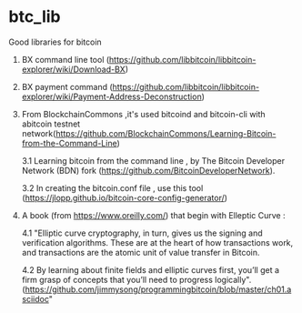 # btc_lib
Good libraries for bitcoin

1. BX command line tool (https://github.com/libbitcoin/libbitcoin-explorer/wiki/Download-BX)
2. BX payment command (https://github.com/libbitcoin/libbitcoin-explorer/wiki/Payment-Address-Deconstruction)

3. From BlockchainCommons ,it's used bitcoind and bitcoin-cli  with abitcoin  testnet network(https://github.com/BlockchainCommons/Learning-Bitcoin-from-the-Command-Line)

   3.1 Learning bitcoin from the command line ,  by The Bitcoin Developer Network (BDN) fork (https://github.com/BitcoinDeveloperNetwork).
   
   3.2 In creating the bitcoin.conf file , use this tool (https://jlopp.github.io/bitcoin-core-config-generator/)

4. A book  (from https://www.oreilly.com/) that begin with Elleptic Curve :

   4.1 "Elliptic curve cryptography, in turn, gives us the signing and verification algorithms. These are at the heart of how transactions work, and transactions are the atomic unit of value transfer in Bitcoin. 
   
   4.2 By learning about finite fields and elliptic curves first, you’ll get a firm grasp of concepts that you’ll need to progress logically".(https://github.com/jimmysong/programmingbitcoin/blob/master/ch01.asciidoc"
